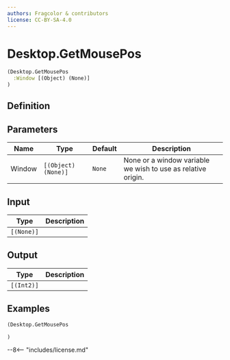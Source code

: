 ```yaml
---
authors: Fragcolor & contributors
license: CC-BY-SA-4.0
---
```



# Desktop.GetMousePos

```clojure
(Desktop.GetMousePos
  :Window [(Object) (None)]
)
```


## Definition




## Parameters

| Name | Type | Default | Description |
|------|------|---------|-------------|
| Window | `[(Object) (None)]` | `None` | None or a window variable we wish to use as relative origin. |


## Input

| Type | Description |
|------|-------------|
| `[(None)]` |  |


## Output

| Type | Description |
|------|-------------|
| `[(Int2)]` |  |


## Examples

```clojure
(Desktop.GetMousePos

)
```


--8<-- "includes/license.md"

